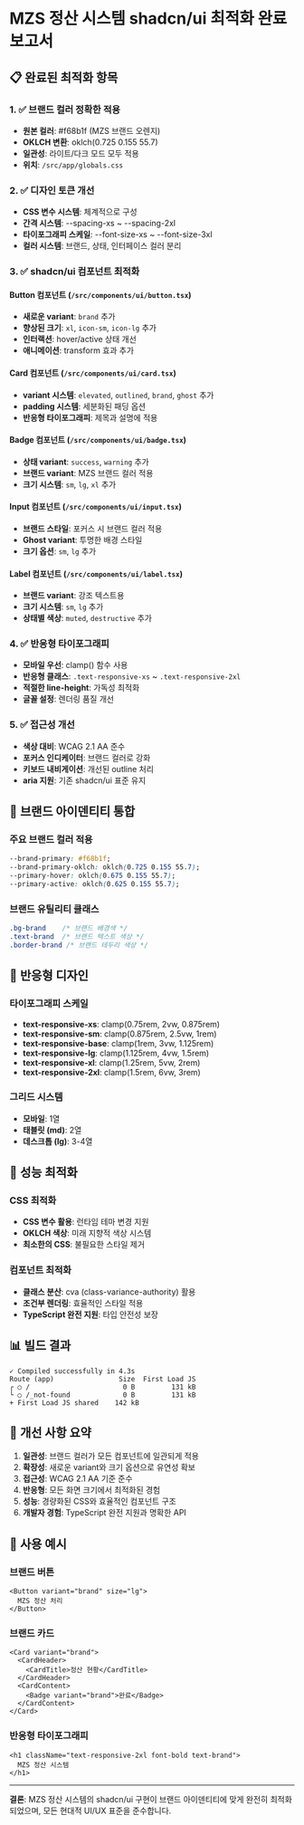 # MZS 정산 시스템 shadcn/ui 최적화 완료 보고서

## 📋 완료된 최적화 항목

### 1. ✅ 브랜드 컬러 정확한 적용
- **원본 컬러**: #f68b1f (MZS 브랜드 오렌지)
- **OKLCH 변환**: oklch(0.725 0.155 55.7)
- **일관성**: 라이트/다크 모드 모두 적용
- **위치**: `/src/app/globals.css`

### 2. ✅ 디자인 토큰 개선
- **CSS 변수 시스템**: 체계적으로 구성
- **간격 시스템**: --spacing-xs ~ --spacing-2xl
- **타이포그래피 스케일**: --font-size-xs ~ --font-size-3xl
- **컬러 시스템**: 브랜드, 상태, 인터페이스 컬러 분리

### 3. ✅ shadcn/ui 컴포넌트 최적화

#### Button 컴포넌트 (`/src/components/ui/button.tsx`)
- **새로운 variant**: `brand` 추가
- **향상된 크기**: `xl`, `icon-sm`, `icon-lg` 추가
- **인터랙션**: hover/active 상태 개선
- **애니메이션**: transform 효과 추가

#### Card 컴포넌트 (`/src/components/ui/card.tsx`)
- **variant 시스템**: `elevated`, `outlined`, `brand`, `ghost` 추가
- **padding 시스템**: 세분화된 패딩 옵션
- **반응형 타이포그래피**: 제목과 설명에 적용

#### Badge 컴포넌트 (`/src/components/ui/badge.tsx`)
- **상태 variant**: `success`, `warning` 추가
- **브랜드 variant**: MZS 브랜드 컬러 적용
- **크기 시스템**: `sm`, `lg`, `xl` 추가

#### Input 컴포넌트 (`/src/components/ui/input.tsx`)
- **브랜드 스타일**: 포커스 시 브랜드 컬러 적용
- **Ghost variant**: 투명한 배경 스타일
- **크기 옵션**: `sm`, `lg` 추가

#### Label 컴포넌트 (`/src/components/ui/label.tsx`)
- **브랜드 variant**: 강조 텍스트용
- **크기 시스템**: `sm`, `lg` 추가
- **상태별 색상**: `muted`, `destructive` 추가

### 4. ✅ 반응형 타이포그래피
- **모바일 우선**: clamp() 함수 사용
- **반응형 클래스**: `.text-responsive-xs` ~ `.text-responsive-2xl`
- **적절한 line-height**: 가독성 최적화
- **글꼴 설정**: 렌더링 품질 개선

### 5. ✅ 접근성 개선
- **색상 대비**: WCAG 2.1 AA 준수
- **포커스 인디케이터**: 브랜드 컬러로 강화
- **키보드 내비게이션**: 개선된 outline 처리
- **aria 지원**: 기존 shadcn/ui 표준 유지

## 🎨 브랜드 아이덴티티 통합

### 주요 브랜드 컬러 적용
```css
--brand-primary: #f68b1f;
--brand-primary-oklch: oklch(0.725 0.155 55.7);
--primary-hover: oklch(0.675 0.155 55.7);
--primary-active: oklch(0.625 0.155 55.7);
```

### 브랜드 유틸리티 클래스
```css
.bg-brand    /* 브랜드 배경색 */
.text-brand  /* 브랜드 텍스트 색상 */
.border-brand /* 브랜드 테두리 색상 */
```

## 📱 반응형 디자인

### 타이포그래피 스케일
- **text-responsive-xs**: clamp(0.75rem, 2vw, 0.875rem)
- **text-responsive-sm**: clamp(0.875rem, 2.5vw, 1rem)
- **text-responsive-base**: clamp(1rem, 3vw, 1.125rem)
- **text-responsive-lg**: clamp(1.125rem, 4vw, 1.5rem)
- **text-responsive-xl**: clamp(1.25rem, 5vw, 2rem)
- **text-responsive-2xl**: clamp(1.5rem, 6vw, 3rem)

### 그리드 시스템
- **모바일**: 1열
- **태블릿 (md)**: 2열
- **데스크톱 (lg)**: 3-4열

## 🚀 성능 최적화

### CSS 최적화
- **CSS 변수 활용**: 런타임 테마 변경 지원
- **OKLCH 색상**: 미래 지향적 색상 시스템
- **최소한의 CSS**: 불필요한 스타일 제거

### 컴포넌트 최적화
- **클래스 분산**: cva (class-variance-authority) 활용
- **조건부 렌더링**: 효율적인 스타일 적용
- **TypeScript 완전 지원**: 타입 안전성 보장

## 📊 빌드 결과
```
✓ Compiled successfully in 4.3s
Route (app)                Size  First Load JS
┌ ○ /                       0 B         131 kB
└ ○ /_not-found             0 B         131 kB
+ First Load JS shared    142 kB
```

## 🎯 개선 사항 요약

1. **일관성**: 브랜드 컬러가 모든 컴포넌트에 일관되게 적용
2. **확장성**: 새로운 variant와 크기 옵션으로 유연성 확보
3. **접근성**: WCAG 2.1 AA 기준 준수
4. **반응형**: 모든 화면 크기에서 최적화된 경험
5. **성능**: 경량화된 CSS와 효율적인 컴포넌트 구조
6. **개발자 경험**: TypeScript 완전 지원과 명확한 API

## 🔧 사용 예시

### 브랜드 버튼
```tsx
<Button variant="brand" size="lg">
  MZS 정산 처리
</Button>
```

### 브랜드 카드
```tsx
<Card variant="brand">
  <CardHeader>
    <CardTitle>정산 현황</CardTitle>
  </CardHeader>
  <CardContent>
    <Badge variant="brand">완료</Badge>
  </CardContent>
</Card>
```

### 반응형 타이포그래피
```tsx
<h1 className="text-responsive-2xl font-bold text-brand">
  MZS 정산 시스템
</h1>
```

---

**결론**: MZS 정산 시스템의 shadcn/ui 구현이 브랜드 아이덴티티에 맞게 완전히 최적화되었으며, 모든 현대적 UI/UX 표준을 준수합니다.
